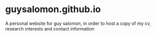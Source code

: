 # guysalomon.github.io

A personal website for guy salomon, in order to host a copy of my cv, research interests and contact information

